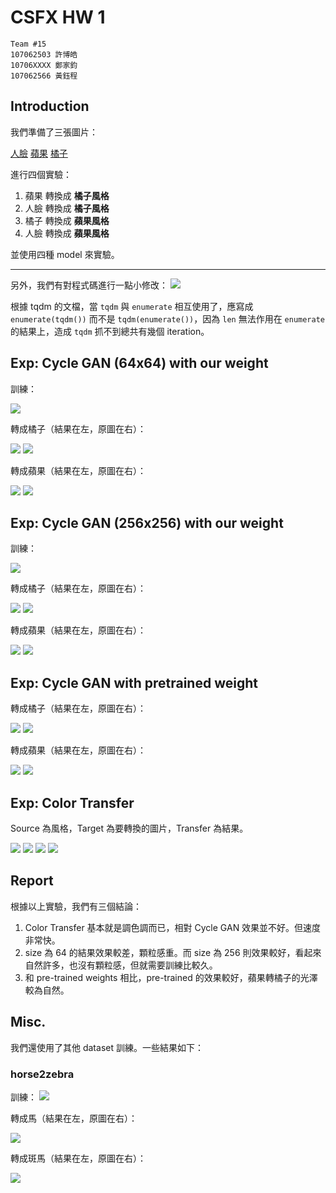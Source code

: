 # CSFX HW 1

```
Team #15
107062503 許博皓
10706XXXX 鄭家鈞
107062566 黃鈺程
```

## Introduction

我們準備了三張圖片：

[人臉](https://i.imgur.com/4S6XvLu.png)
[蘋果](https://i.imgur.com/VKd1dfg.png)
[橘子](https://i.imgur.com/vKQNUwr.jpg)

進行四個實驗：

1. 蘋果 轉換成 **橘子風格**
2. 人臉 轉換成 **橘子風格**
3. 橘子 轉換成 **蘋果風格**
5. 人臉 轉換成 **蘋果風格**

並使用四種 model 來實驗。

---

另外，我們有對程式碼進行一點小修改：
![](https://i.imgur.com/m65TjNg.png)

根據 tqdm 的文檔，當 `tqdm` 與 `enumerate` 相互使用了，應寫成 `enumerate(tqdm())` 而不是 `tqdm(enumerate())`，因為 `len` 無法作用在 `enumerate` 的結果上，造成 `tqdm` 抓不到總共有幾個 iteration。

## Exp: Cycle GAN (64x64) with our weight
訓練：

![](https://i.imgur.com/DqdWR1i.png)

轉成橘子（結果在左，原圖在右）：

![](https://i.imgur.com/50O1Ozp.png)
![](https://i.imgur.com/dymfNnS.png)

轉成蘋果（結果在左，原圖在右）：

![](https://i.imgur.com/x6U6T3m.png)
![](https://i.imgur.com/obPRqBF.png)


## Exp: Cycle GAN (256x256) with our weight

訓練：

![](https://i.imgur.com/bZKxKKS.jpg)


轉成橘子（結果在左，原圖在右）：

![](https://i.imgur.com/ORLvC2b.png)
![](https://i.imgur.com/ZLEAbwp.png)

轉成蘋果（結果在左，原圖在右）：

![](https://i.imgur.com/5EM3cCP.png)
![](https://i.imgur.com/vyGU7aS.png)

## Exp: Cycle GAN with pretrained weight

轉成橘子（結果在左，原圖在右）：

![](https://i.imgur.com/cTv8GgO.png)
![](https://i.imgur.com/YBO7T4E.png)

轉成蘋果（結果在左，原圖在右）：

![](https://i.imgur.com/XZe8yo4.png)
![](https://i.imgur.com/qPempbc.png)


## Exp: Color Transfer

Source 為風格，Target 為要轉換的圖片，Transfer 為結果。

![](https://i.imgur.com/hBamxGK.png)
![](https://i.imgur.com/PV9R4bI.png)
![](https://i.imgur.com/LqG1EjR.png)
![](https://i.imgur.com/1dqCxIb.png)

## Report

根據以上實驗，我們有三個結論：

1. Color Transfer 基本就是調色調而已，相對 Cycle GAN 效果並不好。但速度非常快。
2. size 為 64 的結果效果較差，顆粒感重。而 size 為 256 則效果較好，看起來自然許多，也沒有顆粒感，但就需要訓練比較久。
3. 和 pre-trained weights 相比，pre-trained 的效果較好，蘋果轉橘子的光澤較為自然。

## Misc.

我們還使用了其他 dataset 訓練。一些結果如下：

### horse2zebra

訓練：
![](https://i.imgur.com/IJk1PlH.png)

轉成馬（結果在左，原圖在右）：

![](https://i.imgur.com/BtYdLQB.png)

轉成斑馬（結果在左，原圖在右）：

![](https://i.imgur.com/nIF3quX.png)

